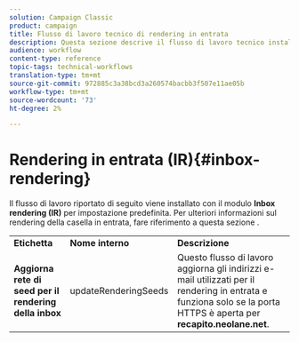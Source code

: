 ```yaml
---
solution: Campaign Classic
product: campaign
title: Flusso di lavoro tecnico di rendering in entrata
description: Questa sezione descrive il flusso di lavoro tecnico installato con il pacchetto di rendering Inbox
audience: workflow
content-type: reference
topic-tags: technical-workflows
translation-type: tm+mt
source-git-commit: 972885c3a38bcd3a260574bacbb3f507e11ae05b
workflow-type: tm+mt
source-wordcount: '73'
ht-degree: 2%

---
```



# Rendering in entrata (IR){#inbox-rendering}

Il flusso di lavoro riportato di seguito viene installato con il modulo **Inbox rendering (IR)** per impostazione predefinita. Per ulteriori informazioni sul rendering della casella in entrata, fare riferimento a questa sezione [](../../delivery/using/inbox-rendering.md).

<table> 
 <tbody> 
  <tr> 
   <td> <strong>Etichetta</strong><br /> </td> 
   <td> <strong>Nome interno</strong><br /> </td> 
   <td> <strong>Descrizione</strong><br /> </td> 
  </tr> 
  <tr> 
   <td> <strong>Aggiorna rete di seed per il rendering della inbox</strong><br /> </td> 
   <td> <span class="uicontrol">updateRenderingSeeds</span> <br /> </td> 
   <td> Questo flusso di lavoro aggiorna gli indirizzi e-mail utilizzati per il rendering in entrata e funziona solo se la porta HTTPS è aperta per <strong>recapito.neolane.net</strong>.<br /> </td> 
  </tr> 
 </tbody> 
</table>

